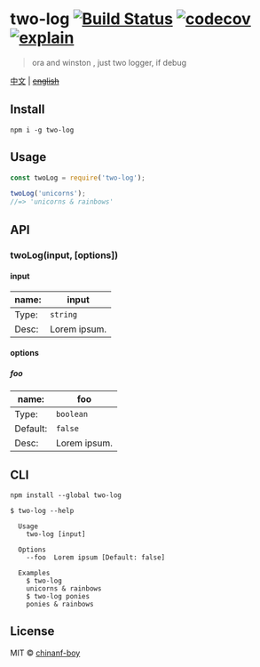 # two-log [![Build Status](https://travis-ci.org/chinanf-boy/two-log.svg?branch=master)](https://travis-ci.org/chinanf-boy/two-log) [![codecov](https://codecov.io/gh/chinanf-boy/two-log/badge.svg?branch=master)](https://codecov.io/gh/chinanf-boy/two-log?branch=master) [![explain](http://llever.com/explain.svg)](https://github.com/chinanf-boy/two-log-explain)

> ora and winston , just two logger, if debug

[中文](./readme.md) | ~~[english](./readme.en.md)~~

## Install

```
npm i -g two-log
```

## Usage

```js
const twoLog = require('two-log');

twoLog('unicorns');
//=> 'unicorns & rainbows'
```

## API

### twoLog(input, [options])

#### input

| name: | input        |
| ----- | ------------ |
| Type: | `string`     |
| Desc: | Lorem ipsum. |

#### options

##### foo

| name:    | foo          |
| -------- | ------------ |
| Type:    | `boolean`    |
| Default: | `false`      |
| Desc:    | Lorem ipsum. |

## CLI

```
npm install --global two-log
```

```
$ two-log --help

  Usage
    two-log [input]

  Options
    --foo  Lorem ipsum [Default: false]

  Examples
    $ two-log
    unicorns & rainbows
    $ two-log ponies
    ponies & rainbows
```

## License

MIT © [chinanf-boy](http://llever.com)
